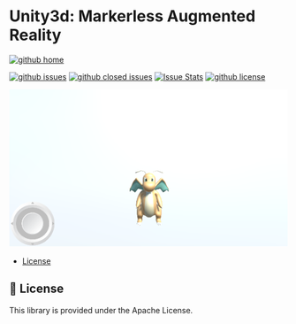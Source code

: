 # Unity3d: Markerless Augmented Reality

[![github home](https://img.shields.io/badge/gaetanozappi-unity3d--markerless--ar-blue.svg?style=flat)](https://github.com/gaetanozappi/unity3d-markerless-ar)

[![github issues](https://img.shields.io/github/issues/gaetanozappi/unity3d-markerless-ar.svg?style=flat)](https://github.com/gaetanozappi/unity3d-markerless-ar/issues)
[![github closed issues](https://img.shields.io/github/issues-closed/gaetanozappi/unity3d-markerless-ar.svg?style=flat&colorB=44cc11)](https://github.com/gaetanozappi/unity3d-markerless-ar/issues?q=is%3Aissue+is%3Aclosed)
[![Issue Stats](https://img.shields.io/issuestats/i/github/gaetanozappi/unity3d-markerless-ar.svg?style=flat&colorB=44cc11)](http://github.com/gaetanozappi/unity3d-markerless-ar/issues)
[![github license](https://img.shields.io/github/license/gaetanozappi/unity3d-markerless-ar.svg)]()

![PNG](screenshot/unity3d-markerless-ar.png)

-   [License](#-license)

## 📜 License
This library is provided under the Apache License.
